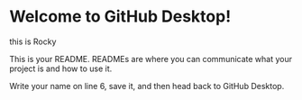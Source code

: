 # Welcome to GitHub Desktop!
this is Rocky

This is your README. READMEs are where you can communicate what your project is and how to use it.

Write your name on line 6, save it, and then head back to GitHub Desktop.
